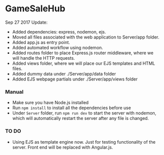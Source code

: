 # GameSaleHub

Sep 27 2017 Update:
* Added dependencies: express, nodemon, ejs.
* Moved all files associated with the web application to Server/app folder.
* Added app.js as entry point.
* Added automated workflow using nodemon.
* Added routes folder to place Express.js router middleware, where we will handle the HTTP requests.
* Added views folder, where we will place our EJS templates and HTML files.
* Added dummy data under ./Server/app/data folder
* Added EJS webpage partials under ./Server/app/views folder

### Manual
* Make sure you have Node.js installed
* Run ``` npm install ``` to install all the dependencies before use
* Under ``` Server ``` folder, run  ``` npm run dev ``` to start the server with nodemon, which will automatically restart the server after any file is changed.

### TO DO
* Using EJS as template engine now. Just for testing functionality of the server. Front end will be replaced with Angular.js.